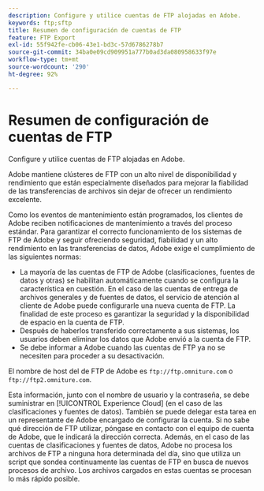 ```yaml
---
description: Configure y utilice cuentas de FTP alojadas en Adobe.
keywords: ftp;sftp
title: Resumen de configuración de cuentas de FTP
feature: FTP Export
exl-id: 55f942fe-cb06-43e1-bd3c-57d6786278b7
source-git-commit: 34ba0e09cd909951a777b0ad3da080958633f97e
workflow-type: tm+mt
source-wordcount: '290'
ht-degree: 92%

---
```


# Resumen de configuración de cuentas de FTP

Configure y utilice cuentas de FTP alojadas en Adobe.

Adobe mantiene clústeres de FTP con un alto nivel de disponibilidad y rendimiento que están especialmente diseñados para mejorar la fiabilidad de las transferencias de archivos sin dejar de ofrecer un rendimiento excelente.

Como los eventos de mantenimiento están programados, los clientes de Adobe reciben notificaciones de mantenimiento a través del proceso estándar. Para garantizar el correcto funcionamiento de los sistemas de FTP de Adobe y seguir ofreciendo seguridad, fiabilidad y un alto rendimiento en las transferencias de datos, Adobe exige el cumplimiento de las siguientes normas:

* La mayoría de las cuentas de FTP de Adobe (clasificaciones, fuentes de datos y otras) se habilitan automáticamente cuando se configura la característica en cuestión. En el caso de las cuentas de entrega de archivos generales y de fuentes de datos, el servicio de atención al cliente de Adobe puede configurarle una nueva cuenta de FTP. La finalidad de este proceso es garantizar la seguridad y la disponibilidad de espacio en la cuenta de FTP.
* Después de haberlos transferido correctamente a sus sistemas, los usuarios deben eliminar los datos que Adobe envió a la cuenta de FTP.
* Se debe informar a Adobe cuando las cuentas de FTP ya no se necesiten para proceder a su desactivación.

El nombre de host del de FTP de Adobe es `ftp://ftp.omniture.com` o `ftp://ftp2.omniture.com`.

Esta información, junto con el nombre de usuario y la contraseña, se debe suministrar en [!UICONTROL Experience Cloud] (en el caso de las clasificaciones y fuentes de datos). También se puede delegar esta tarea en un representante de Adobe encargado de configurar la cuenta. Si no sabe qué dirección de FTP utilizar, póngase en contacto con el equipo de cuenta de Adobe, que le indicará la dirección correcta. Además, en el caso de las cuentas de clasificaciones y fuentes de datos, Adobe no procesa los archivos de FTP a ninguna hora determinada del día, sino que utiliza un script que sondea continuamente las cuentas de FTP en busca de nuevos procesos de archivo. Los archivos cargados en estas cuentas se procesan lo más rápido posible.
